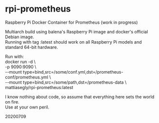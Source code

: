 # rpi-prometheus
Raspberry Pi Docker Container for Prometheus (work in progress)

Multiarch build using balena's Raspberry Pi image and docker's official Debian image.<BR>
Running with tag :latest should work on all Raspberry Pi models and standard 64-bit hardware. 

Run with:<BR>
docker run -d \\\
-p 9090:9090 \\\
--mount type=bind,src=/some/conf.yml,dst=/prometheus-conf/prometheus.yml \\\
--mount type=bind,src=/some/path,dst=/prometheus-data \\\
mattiasegly/rpi-prometheus:latest

I know nothing about code, so assume that everything here sets the world on fire.<BR>
Use at your own peril.

20200709
